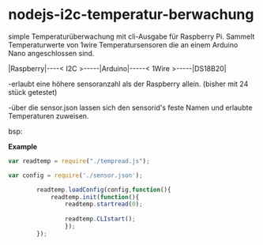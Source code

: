 # nodejs-i2c-temperatur-berwachung
simple Temperaturüberwachung mit cli-Ausgabe für Raspberry Pi.
Sammelt Temperaturwerte von 1wire Temperatursensoren die an einem Arduino Nano angeschlossen sind. 

|Raspberry|----< I2C >-----|Arduino|-----< 1Wire >-----|DS18B20|

-erlaubt eine höhere sensoranzahl als der Raspberry allein. (bisher mit 24 stück getestet)

-über die sensor.json lassen sich den sensorid's feste Namen und erlaubte Temperaturen zuweisen.


bsp:

__Example__

```js
var readtemp = require("./tempread.js");

var config = require('./sensor.json');

        readtemp.loadConfig(config,function(){
            readtemp.init(function(){
                readtemp.startread(0);  
                
                readtemp.CLIstart();
                });
        }); 

```

